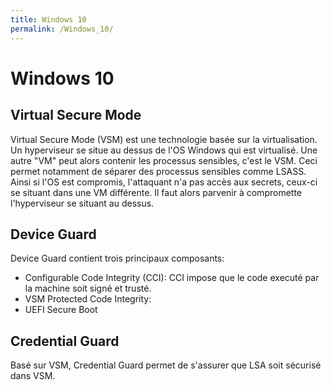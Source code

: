 ```yaml
---
title: Windows 10
permalink: /Windows_10/
---
```


# Windows 10

Virtual Secure Mode
-------------------
Virtual Secure Mode (VSM) est une technologie basée sur la virtualisation. Un hyperviseur se situe au dessus de l'OS Windows qui est virtualisé. Une autre "VM" peut alors contenir les processus sensibles, c'est le VSM. Ceci permet notamment de séparer des processus sensibles comme LSASS. Ainsi si l'OS est compromis, l'attaquant n'a pas accès aux secrets, ceux-ci se situant dans une VM différente. Il faut alors parvenir à compromette l'hyperviseur se situant au dessus.

Device Guard
------------
Device Guard contient trois principaux composants:
* Configurable Code Integrity (CCI): CCI impose que le code executé par la machine soit signé et trusté.
* VSM Protected Code Integrity:
* UEFI Secure Boot

Credential Guard
----------------
Basé sur VSM, Credential Guard permet de s'assurer que LSA soit sécurisé dans VSM.
